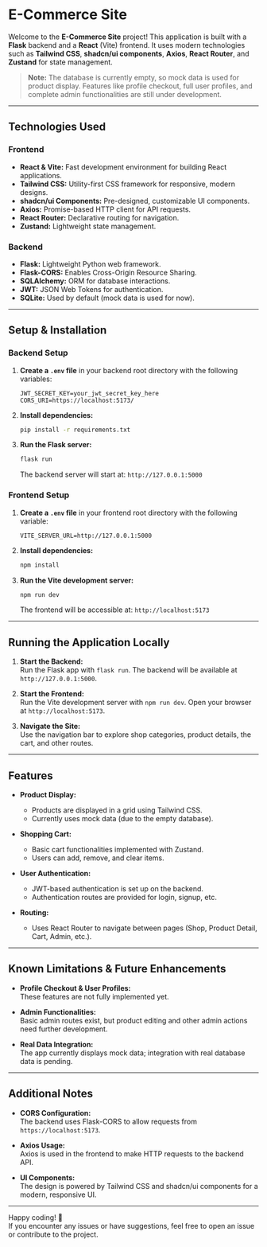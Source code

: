 # E-Commerce Site

Welcome to the **E-Commerce Site** project! This application is built with a **Flask** backend and a **React** (Vite) frontend. It uses modern technologies such as **Tailwind CSS**, **shadcn/ui components**, **Axios**, **React Router**, and **Zustand** for state management.

> **Note:** The database is currently empty, so mock data is used for product display. Features like profile checkout, full user profiles, and complete admin functionalities are still under development.

---

## Technologies Used

### Frontend
- **React & Vite:** Fast development environment for building React applications.
- **Tailwind CSS:** Utility-first CSS framework for responsive, modern designs.
- **shadcn/ui Components:** Pre-designed, customizable UI components.
- **Axios:** Promise-based HTTP client for API requests.
- **React Router:** Declarative routing for navigation.
- **Zustand:** Lightweight state management.

### Backend
- **Flask:** Lightweight Python web framework.
- **Flask-CORS:** Enables Cross-Origin Resource Sharing.
- **SQLAlchemy:** ORM for database interactions.
- **JWT:** JSON Web Tokens for authentication.
- **SQLite:** Used by default (mock data is used for now).

---

## Setup & Installation

### Backend Setup

1. **Create a `.env` file** in your backend root directory with the following variables:

    ```env
    JWT_SECRET_KEY=your_jwt_secret_key_here
    CORS_URI=https://localhost:5173/
    ```

2. **Install dependencies:**

    ```bash
    pip install -r requirements.txt
    ```

3. **Run the Flask server:**

    ```bash
    flask run
    ```

   The backend server will start at: `http://127.0.0.1:5000`

### Frontend Setup

1. **Create a `.env` file** in your frontend root directory with the following variable:

    ```env
    VITE_SERVER_URL=http://127.0.0.1:5000
    ```

2. **Install dependencies:**

    ```bash
    npm install
    ```

3. **Run the Vite development server:**

    ```bash
    npm run dev
    ```

   The frontend will be accessible at: `http://localhost:5173`

---

## Running the Application Locally

1. **Start the Backend:**  
   Run the Flask app with `flask run`. The backend will be available at `http://127.0.0.1:5000`.

2. **Start the Frontend:**  
   Run the Vite development server with `npm run dev`. Open your browser at `http://localhost:5173`.

3. **Navigate the Site:**  
   Use the navigation bar to explore shop categories, product details, the cart, and other routes.

---

## Features

- **Product Display:**  
  - Products are displayed in a grid using Tailwind CSS.
  - Currently uses mock data (due to the empty database).

- **Shopping Cart:**  
  - Basic cart functionalities implemented with Zustand.
  - Users can add, remove, and clear items.

- **User Authentication:**  
  - JWT-based authentication is set up on the backend.
  - Authentication routes are provided for login, signup, etc.

- **Routing:**  
  - Uses React Router to navigate between pages (Shop, Product Detail, Cart, Admin, etc.).

---

## Known Limitations & Future Enhancements

- **Profile Checkout & User Profiles:**  
  These features are not fully implemented yet.

- **Admin Functionalities:**  
  Basic admin routes exist, but product editing and other admin actions need further development.

- **Real Data Integration:**  
  The app currently displays mock data; integration with real database data is pending.

---

## Additional Notes

- **CORS Configuration:**  
  The backend uses Flask-CORS to allow requests from `https://localhost:5173`.

- **Axios Usage:**  
  Axios is used in the frontend to make HTTP requests to the backend API.

- **UI Components:**  
  The design is powered by Tailwind CSS and shadcn/ui components for a modern, responsive UI.

---

Happy coding! 🚀  
If you encounter any issues or have suggestions, feel free to open an issue or contribute to the project.

